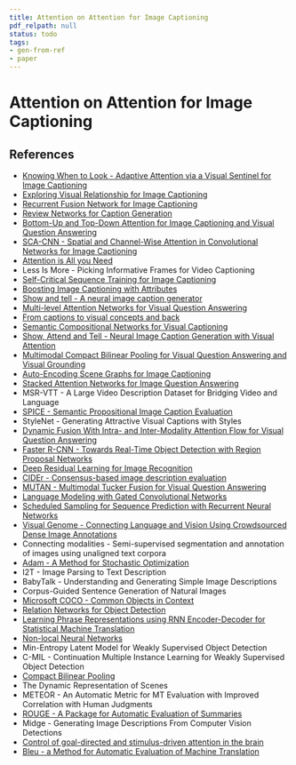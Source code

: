 ```yaml
---
title: Attention on Attention for Image Captioning
pdf_relpath: null
status: todo
tags:
- gen-from-ref
- paper
---
```


# Attention on Attention for Image Captioning

## References

- [Knowing When to Look - Adaptive Attention via a Visual Sentinel for Image Captioning](./knowing-when-to-look-adaptive-attention-via-a-visual-sentinel-for-image-captioning.md)
- [Exploring Visual Relationship for Image Captioning](./exploring-visual-relationship-for-image-captioning.md)
- [Recurrent Fusion Network for Image Captioning](./recurrent-fusion-network-for-image-captioning.md)
- [Review Networks for Caption Generation](./review-networks-for-caption-generation.md)
- [Bottom-Up and Top-Down Attention for Image Captioning and Visual Question Answering](./bottom-up-and-top-down-attention-for-image-captioning-and-visual-question-answering.md)
- [SCA-CNN - Spatial and Channel-Wise Attention in Convolutional Networks for Image Captioning](./sca-cnn-spatial-and-channel-wise-attention-in-convolutional-networks-for-image-captioning.md)
- [Attention is All you Need](./attention-is-all-you-need.md)
- Less Is More - Picking Informative Frames for Video Captioning
- [Self-Critical Sequence Training for Image Captioning](./self-critical-sequence-training-for-image-captioning.md)
- [Boosting Image Captioning with Attributes](./boosting-image-captioning-with-attributes.md)
- [Show and tell - A neural image caption generator](./show-and-tell-a-neural-image-caption-generator.md)
- [Multi-level Attention Networks for Visual Question Answering](./multi-level-attention-networks-for-visual-question-answering.md)
- [From captions to visual concepts and back](./from-captions-to-visual-concepts-and-back.md)
- [Semantic Compositional Networks for Visual Captioning](./semantic-compositional-networks-for-visual-captioning.md)
- [Show, Attend and Tell - Neural Image Caption Generation with Visual Attention](./show-attend-and-tell-neural-image-caption-generation-with-visual-attention.md)
- [Multimodal Compact Bilinear Pooling for Visual Question Answering and Visual Grounding](./multimodal-compact-bilinear-pooling-for-visual-question-answering-and-visual-grounding.md)
- [Auto-Encoding Scene Graphs for Image Captioning](./auto-encoding-scene-graphs-for-image-captioning.md)
- [Stacked Attention Networks for Image Question Answering](./stacked-attention-networks-for-image-question-answering.md)
- MSR-VTT - A Large Video Description Dataset for Bridging Video and Language
- [SPICE - Semantic Propositional Image Caption Evaluation](./spice-semantic-propositional-image-caption-evaluation.md)
- StyleNet - Generating Attractive Visual Captions with Styles
- [Dynamic Fusion With Intra- and Inter-Modality Attention Flow for Visual Question Answering](./dynamic-fusion-with-intra-and-inter-modality-attention-flow-for-visual-question-answering.md)
- [Faster R-CNN - Towards Real-Time Object Detection with Region Proposal Networks](./faster-r-cnn-towards-real-time-object-detection-with-region-proposal-networks.md)
- [Deep Residual Learning for Image Recognition](./deep-residual-learning-for-image-recognition.md)
- [CIDEr - Consensus-based image description evaluation](./cider-consensus-based-image-description-evaluation.md)
- [MUTAN - Multimodal Tucker Fusion for Visual Question Answering](./mutan-multimodal-tucker-fusion-for-visual-question-answering.md)
- [Language Modeling with Gated Convolutional Networks](./language-modeling-with-gated-convolutional-networks.md)
- [Scheduled Sampling for Sequence Prediction with Recurrent Neural Networks](./scheduled-sampling-for-sequence-prediction-with-recurrent-neural-networks.md)
- [Visual Genome - Connecting Language and Vision Using Crowdsourced Dense Image Annotations](./visual-genome-connecting-language-and-vision-using-crowdsourced-dense-image-annotations.md)
- Connecting modalities - Semi-supervised segmentation and annotation of images using unaligned text corpora
- [Adam - A Method for Stochastic Optimization](./adam-a-method-for-stochastic-optimization.md)
- I2T - Image Parsing to Text Description
- BabyTalk - Understanding and Generating Simple Image Descriptions
- Corpus-Guided Sentence Generation of Natural Images
- [Microsoft COCO - Common Objects in Context](./microsoft-coco-common-objects-in-context.md)
- [Relation Networks for Object Detection](./relation-networks-for-object-detection.md)
- [Learning Phrase Representations using RNN Encoder-Decoder for Statistical Machine Translation](./learning-phrase-representations-using-rnn-encoder-decoder-for-statistical-machine-translation.md)
- [Non-local Neural Networks](./non-local-neural-networks.md)
- Min-Entropy Latent Model for Weakly Supervised Object Detection
- C-MIL - Continuation Multiple Instance Learning for Weakly Supervised Object Detection
- [Compact Bilinear Pooling](./compact-bilinear-pooling.md)
- The Dynamic Representation of Scenes
- METEOR - An Automatic Metric for MT Evaluation with Improved Correlation with Human Judgments
- [ROUGE - A Package for Automatic Evaluation of Summaries](./rouge-a-package-for-automatic-evaluation-of-summaries.md)
- Midge - Generating Image Descriptions From Computer Vision Detections
- [Control of goal-directed and stimulus-driven attention in the brain](./control-of-goal-directed-and-stimulus-driven-attention-in-the-brain.md)
- [Bleu - a Method for Automatic Evaluation of Machine Translation](./bleu-a-method-for-automatic-evaluation-of-machine-translation.md)
